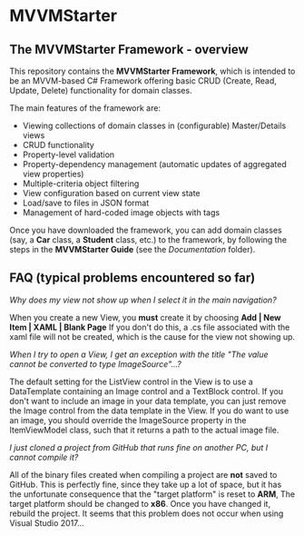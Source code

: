 # MVVMStarter
## The MVVMStarter Framework - overview

This repository contains the **MVVMStarter Framework**, which is intended to be an MVVM-based C# Framework offering basic CRUD (Create, Read, Update, Delete) functionality for domain classes.

The main features of the framework are:
* Viewing collections of domain classes in (configurable) Master/Details views
* CRUD functionality
* Property-level validation
* Property-dependency management (automatic updates of aggregated view properties)
* Multiple-criteria object filtering
* View configuration based on current view state
* Load/save to files in JSON format
* Management of hard-coded image objects with tags

Once you have downloaded the framework, you can add domain classes (say, a **Car** class, a **Student** class, etc.) to the framework, by following the steps in the **MVVMStarter Guide** (see the *Documentation* folder).

## FAQ (typical problems encountered so far)

*Why does my view not show up when I select it in the main navigation?*

When you create a new View, you **must** create it by choosing **Add | New Item | XAML | Blank Page** If you don't do this, a .cs file associated with the xaml file will not be created, which is the cause for the view not showing up.


*When I try to open a View, I get an exception with the title "The value cannot be converted to type ImageSource"...?*

The default setting for the ListView control in the View is to use a DataTemplate containing an Image control and a TextBlock control. If you don't want to include an image in your data template, you can just remove the Image control from the data template in the View. If you do want to use an image, you should override the ImageSource property in the ItemViewModel class, such that it returns a path to the actual image file.


*I just cloned a project from GitHub that runs fine on another PC, but I cannot compile it?*

All of the binary files created when compiling a project are **not** saved to GitHub. This is perfectly fine, since they take up a lot of space, but it has the unfortunate consequence that the "target platform" is reset to **ARM**, The target platform should be changed to **x86**. Once you have changed it, rebuild the project. It seems that this problem does not occur when using Visual Studio 2017...




